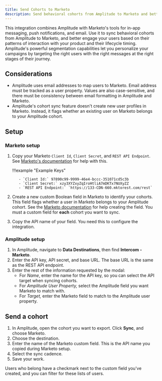 ```yaml
---
title: Send Cohorts to Marketo
description: Send behavioral cohorts from Amplitude to Marketo and better engage your users based on their patterns of interaction with your product and their lifecycle timing.
---
```


This integration combines Amplitude with Marketo's tools for in-app messaging, push notifications, and email. Use it to sync behavioral cohorts from Amplitude to Marketo, and better engage your users based on their patterns of interaction with your product and their lifecycle timing. Amplitude's powerful segmentation capabilities let you personalize your campaigns by targeting the right users with the right messages at the right stages of their journey.

## Considerations

- Amplitude uses email addresses to map users to Marketo. Email address must be tracked as a user property. Values are also case-sensitive, and there must be consistency between email formatting in Amplitude and Marketo.
- Amplitude's cohort sync feature doesn't create new user profiles in Marketo. Instead, it flags whether an existing user on Marketo belongs to your Amplitude cohort.

## Setup

### Marketo setup

1. Copy your Marketo `Client Id`, `Client Secret`, and `REST API Endpoint`. See [Marketo's documentation](https://developers.marketo.com/blog/quick-start-guide-for-marketo-rest-api/) for help with this.

    !!!example "Example Keys"

          - `Client Id:` 97890c99-9999-46e4-bccc-351071cd5c3b
          - `Client Secret:` xzy3XYZxyZqIroHtliA7mDKTx7NUXyZZ
          - `REST API Endpoint:` `https://133-CDN-660.mktorest.com/rest`

2. Create a new custom Boolean field in Marketo to identify your cohorts. This field flags whether a user in Marketo belongs to your Amplitude cohort. See the [Marketo documentation](https://developers.marketo.com/blog/create-a-custom-field-in-marketo-and-update-this-field-via-api/) for help creating the field. You must a custom field for **each** cohort you want to sync. 
3. Copy the API name of your field. You need this to configure the integration. 

### Amplitude setup

1. In Amplitude, navigate to **Data Destinations**, then find **Intercom - Marketo**.
2. Enter the API key, API secret, and base URL. The base URL is the same as the REST API endpoint.
3. Enter the rest of the information requested by the modal:
    - For *Name*, enter the name for the API key, so you can select the API target when syncing cohorts.
    - For *Amplitude User Property,* select the Amplitude field you want Marketo to match with.
    - For *Target,* enter the Marketo field to match to the Amplitude user property.

## Send a cohort

1. In Amplitude, open the cohort you want to export. Click **Sync**, and choose Marketo.
2. Choose the destination.
3. Enter the name of the Marketo custom field. This is the API name you copied during Marketo setup.
4. Select the sync cadence.
5. Save your work.

Users who belong have a checkmark next to the custom field you've created, and you can filter for these lists of users.
